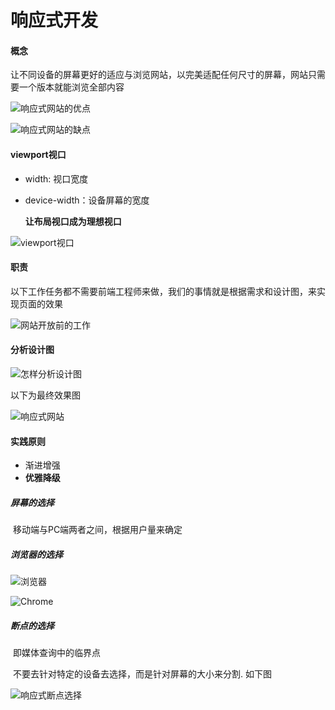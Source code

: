 # 响应式开发

#### 概念

让不同设备的屏幕更好的适应与浏览网站，以完美适配任何尺寸的屏幕，网站只需要一个版本就能浏览全部内容

![响应式网站的优点](F:\PROJECT\响应式网站的优点.png)

![响应式网站的缺点](F:\PROJECT\响应式网站的缺点.png)



#### viewport视口

- width: 视口宽度
- device-width：设备屏幕的宽度

   **让布局视口成为理想视口**

![viewport视口](https://github.com/yewo/yewo.github.io/blob/master/doc/img/viewport视口.png)



#### 职责

以下工作任务都不需要前端工程师来做，我们的事情就是根据需求和设计图，来实现页面的效果

![网站开放前的工作](https://github.com/yewo/yewo.github.io/blob/master/doc/img/网站开放前的工作.png)



#### 分析设计图

![怎样分析设计图](F:\PROJECT\怎样分析设计图.png)

以下为最终效果图

![响应式网站](https://github.com/yewo/yewo.github.io/blob/master/doc/img/响应式网站.png)



#### 实践原则

- 渐进增强
- **优雅降级**

#####   屏幕的选择

​	移动端与PC端两者之间，根据用户量来确定

#####   浏览器的选择

![浏览器](F:\PROJECT\浏览器.png)

![Chrome](https://github.com/yewo/yewo.github.io/blob/master/doc/img/Chrome.png)

##### 断点的选择

​	即媒体查询中的临界点

​	不要去针对特定的设备去选择，而是针对屏幕的大小来分割.  如下图

![响应式断点选择](F:\PROJECT\响应式断点选择.png)



